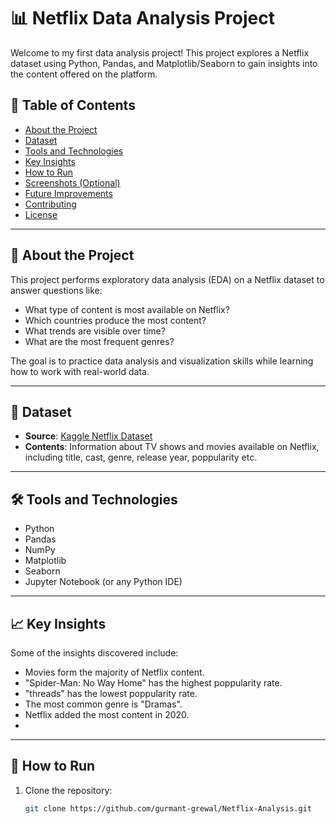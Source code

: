 # 📊 Netflix Data Analysis Project

Welcome to my first data analysis project! This project explores a Netflix dataset using Python, Pandas, and Matplotlib/Seaborn to gain insights into the content offered on the platform.

## 📝 Table of Contents

- [About the Project](#about-the-project)
- [Dataset](#dataset)
- [Tools and Technologies](#tools-and-technologies)
- [Key Insights](#key-insights)
- [How to Run](#how-to-run)
- [Screenshots (Optional)](#screenshots-optional)
- [Future Improvements](#future-improvements)
- [Contributing](#contributing)
- [License](#license)

---

## 📌 About the Project

This project performs exploratory data analysis (EDA) on a Netflix dataset to answer questions like:

- What type of content is most available on Netflix?
- Which countries produce the most content?
- What trends are visible over time?
- What are the most frequent genres?

The goal is to practice data analysis and visualization skills while learning how to work with real-world data.

---

## 📂 Dataset

- **Source**: [Kaggle Netflix Dataset](https://www.kaggle.com/datasets/shivamb/netflix-shows)
- **Contents**: Information about TV shows and movies available on Netflix, including title, cast, genre, release year, poppularity etc.

---

## 🛠 Tools and Technologies

- Python
- Pandas
- NumPy
- Matplotlib
- Seaborn
- Jupyter Notebook (or any Python IDE)

---

## 📈 Key Insights

Some of the insights discovered include:

- Movies form the majority of Netflix content.
- "Spider-Man: No Way Home" has the highest poppularity rate.
- "threads" has the lowest poppularity rate.
- The most common genre is "Dramas".
- Netflix added the most content in 2020.
-

---

## 🚀 How to Run

1. Clone the repository:
   ```bash
   git clone https://github.com/gurmant-grewal/Netflix-Analysis.git
